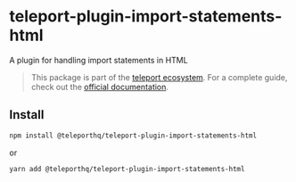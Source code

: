 # teleport-plugin-import-statements-html

A plugin for handling import statements in HTML

> This package is part of the [teleport ecosystem](https://github.com/teleporthq/teleport-code-generators). For a complete guide, check out the [official documentation](https://docs.teleporthq.io/).

## Install
```bash
npm install @teleporthq/teleport-plugin-import-statements-html
```
or
```bash
yarn add @teleporthq/teleport-plugin-import-statements-html
```
